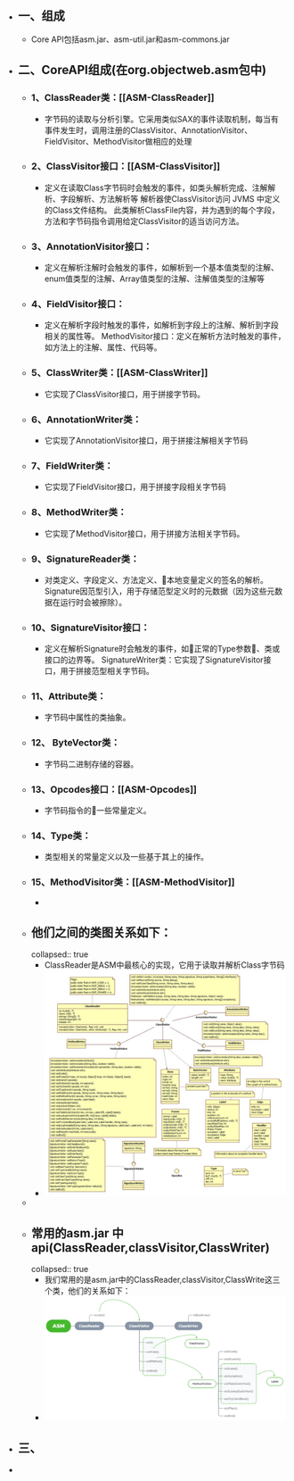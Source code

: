 - ## 一、组成
	- Core API包括asm.jar、asm-util.jar和asm-commons.jar
- ## 二、CoreAPI组成(在org.objectweb.asm包中)
	- ### 1、ClassReader类：[[ASM-ClassReader]]
		- 字节码的读取与分析引擎。它采用类似SAX的事件读取机制，每当有事件发生时，调用注册的ClassVisitor、AnnotationVisitor、FieldVisitor、MethodVisitor做相应的处理
	- ### 2、ClassVisitor接口：[[ASM-ClassVisitor]]
		- 定义在读取Class字节码时会触发的事件，如类头解析完成、注解解析、字段解析、方法解析等
		   解析器使ClassVisitor访问 JVMS 中定义的Class文件结构。 此类解析ClassFile内容，并为遇到的每个字段，方法和字节码指令调用给定ClassVisitor的适当访问方法。
	- ### 3、AnnotationVisitor接口：
		- 定义在解析注解时会触发的事件，如解析到一个基本值类型的注解、enum值类型的注解、Array值类型的注解、注解值类型的注解等
	- ### 4、FieldVisitor接口：
		- 定义在解析字段时触发的事件，如解析到字段上的注解、解析到字段相关的属性等。
		   MethodVisitor接口：定义在解析方法时触发的事件，如方法上的注解、属性、代码等。
	- ### 5、ClassWriter类：[[ASM-ClassWriter]]
		- 它实现了ClassVisitor接口，用于拼接字节码。
	- ### 6、AnnotationWriter类：
		- 它实现了AnnotationVisitor接口，用于拼接注解相关字节码
	- ### 7、FieldWriter类：
		- 它实现了FieldVisitor接口，用于拼接字段相关字节码
	- ### 8、MethodWriter类：
		- 它实现了MethodVisitor接口，用于拼接方法相关字节码。
	- ### 9、SignatureReader类：
		- 对类定义、字段定义、方法定义、本地变量定义的签名的解析。Signature因范型引入，用于存储范型定义时的元数据（因为这些元数据在运行时会被擦除）。
	- ### 10、SignatureVisitor接口：
		- 定义在解析Signature时会触发的事件，如正常的Type参数、类或接口的边界等。
		   SignatureWriter类：它实现了SignatureVisitor接口，用于拼接范型相关字节码。
	- ### 11、Attribute类：
		- 字节码中属性的类抽象。
	- ### 12、 ByteVector类：
		- 字节码二进制存储的容器。
	- ### 13、Opcodes接口：[[ASM-Opcodes]]
		- 字节码指令的一些常量定义。
	- ### 14、Type类：
		- 类型相关的常量定义以及一些基于其上的操作。
	- ### 15、MethodVisitor类：[[ASM-MethodVisitor]]
		-
	- ## 他们之间的类图关系如下：
	  collapsed:: true
		- ClassReader是ASM中最核心的实现，它用于读取并解析Class字节码
		- ![image.png](../assets/image_1678431833167_0.png)
	-
	- ## 常用的asm.jar 中api(ClassReader,classVisitor,ClassWriter)
	  collapsed:: true
		- 我们常用的是asm.jar中的ClassReader,classVisitor,ClassWrite这三个类，他们的关系如下：
		- ![image.png](../assets/image_1678429847944_0.png)
- ## 三、
-